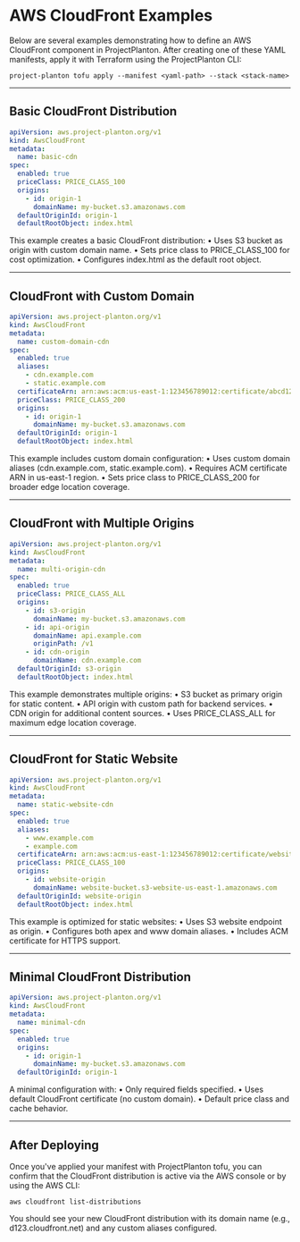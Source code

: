 # AWS CloudFront Examples

Below are several examples demonstrating how to define an AWS CloudFront component in
ProjectPlanton. After creating one of these YAML manifests, apply it with Terraform using the ProjectPlanton CLI:

```shell
project-planton tofu apply --manifest <yaml-path> --stack <stack-name>
```

---

## Basic CloudFront Distribution

```yaml
apiVersion: aws.project-planton.org/v1
kind: AwsCloudFront
metadata:
  name: basic-cdn
spec:
  enabled: true
  priceClass: PRICE_CLASS_100
  origins:
    - id: origin-1
      domainName: my-bucket.s3.amazonaws.com
  defaultOriginId: origin-1
  defaultRootObject: index.html
```

This example creates a basic CloudFront distribution:
• Uses S3 bucket as origin with custom domain name.
• Sets price class to PRICE_CLASS_100 for cost optimization.
• Configures index.html as the default root object.

---

## CloudFront with Custom Domain

```yaml
apiVersion: aws.project-planton.org/v1
kind: AwsCloudFront
metadata:
  name: custom-domain-cdn
spec:
  enabled: true
  aliases:
    - cdn.example.com
    - static.example.com
  certificateArn: arn:aws:acm:us-east-1:123456789012:certificate/abcd1234-5678-efgh-ijkl-123456abcdef
  priceClass: PRICE_CLASS_200
  origins:
    - id: origin-1
      domainName: my-bucket.s3.amazonaws.com
  defaultOriginId: origin-1
  defaultRootObject: index.html
```

This example includes custom domain configuration:
• Uses custom domain aliases (cdn.example.com, static.example.com).
• Requires ACM certificate ARN in us-east-1 region.
• Sets price class to PRICE_CLASS_200 for broader edge location coverage.

---

## CloudFront with Multiple Origins

```yaml
apiVersion: aws.project-planton.org/v1
kind: AwsCloudFront
metadata:
  name: multi-origin-cdn
spec:
  enabled: true
  priceClass: PRICE_CLASS_ALL
  origins:
    - id: s3-origin
      domainName: my-bucket.s3.amazonaws.com
    - id: api-origin
      domainName: api.example.com
      originPath: /v1
    - id: cdn-origin
      domainName: cdn.example.com
  defaultOriginId: s3-origin
  defaultRootObject: index.html
```

This example demonstrates multiple origins:
• S3 bucket as primary origin for static content.
• API origin with custom path for backend services.
• CDN origin for additional content sources.
• Uses PRICE_CLASS_ALL for maximum edge location coverage.

---

## CloudFront for Static Website

```yaml
apiVersion: aws.project-planton.org/v1
kind: AwsCloudFront
metadata:
  name: static-website-cdn
spec:
  enabled: true
  aliases:
    - www.example.com
    - example.com
  certificateArn: arn:aws:acm:us-east-1:123456789012:certificate/website-cert-1234
  priceClass: PRICE_CLASS_100
  origins:
    - id: website-origin
      domainName: website-bucket.s3-website-us-east-1.amazonaws.com
  defaultOriginId: website-origin
  defaultRootObject: index.html
```

This example is optimized for static websites:
• Uses S3 website endpoint as origin.
• Configures both apex and www domain aliases.
• Includes ACM certificate for HTTPS support.

---

## Minimal CloudFront Distribution

```yaml
apiVersion: aws.project-planton.org/v1
kind: AwsCloudFront
metadata:
  name: minimal-cdn
spec:
  enabled: true
  origins:
    - id: origin-1
      domainName: my-bucket.s3.amazonaws.com
  defaultOriginId: origin-1
```

A minimal configuration with:
• Only required fields specified.
• Uses default CloudFront certificate (no custom domain).
• Default price class and cache behavior.

---

## After Deploying

Once you've applied your manifest with ProjectPlanton tofu, you can confirm that the CloudFront distribution is active via the AWS console or by
using the AWS CLI:

```shell
aws cloudfront list-distributions
```

You should see your new CloudFront distribution with its domain name (e.g., d123.cloudfront.net) and any custom aliases configured.


